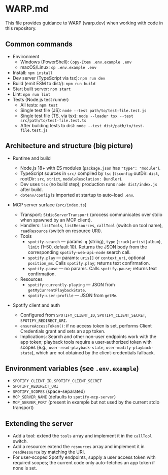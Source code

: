 # WARP.md

This file provides guidance to WARP (warp.dev) when working with code in this repository.

## Common commands
- Environment
  - Windows (PowerShell): `Copy-Item .env.example .env`
  - macOS/Linux: `cp .env.example .env`
- Install: `npm install`
- Dev server (TypeScript via tsx): `npm run dev`
- Build (emit ESM to dist/): `npm run build`
- Start built server: `npm start`
- Lint: `npm run lint`
- Tests (Node.js test runner)
  - All tests: `npm test`
  - Single test file (JS): `node --test path/to/test-file.test.js`
  - Single test file (TS, via tsx): `node --loader tsx --test src/path/to/test-file.test.ts`
  - After building tests to dist: `node --test dist/path/to/test-file.test.js`

## Architecture and structure (big picture)
- Runtime and build
  - Node.js 18+ with ES modules (`package.json` has `"type": "module"`).
  - TypeScript sources in `src/` compiled by `tsc` (`tsconfig` outDir: `dist`, rootDir: `src`, `strict`, `moduleResolution: Bundler`).
  - Dev uses `tsx` (no build step); production runs `node dist/index.js` after build.
  - `dotenv/config` is imported at startup to auto-load `.env`.

- MCP server surface (`src/index.ts`)
  - Transport: `StdioServerTransport` (process communicates over stdio when spawned by an MCP client).
  - Handlers: `listTools`, `listResources`, `callTool` (switch on tool name), `readResource` (switch on resource URI).
  - Tools
    - `spotify.search` — params: `q` (string), `type` (`track|artist|album`), `limit` (1–50, default 10). Returns the JSON body from the corresponding `spotify-web-api-node` search call.
    - `spotify.play` — params: `uris[]` or `context_uri`, optional `position_ms`. Calls `spotify.play`; returns text confirmation.
    - `spotify.pause` — no params. Calls `spotify.pause`; returns text confirmation.
  - Resources
    - `spotify:currently-playing` — JSON from `getMyCurrentPlaybackState`.
    - `spotify:user-profile` — JSON from `getMe`.

- Spotify client and auth
  - Configured from `SPOTIFY_CLIENT_ID`, `SPOTIFY_CLIENT_SECRET`, `SPOTIFY_REDIRECT_URI`.
  - `ensureAccessToken()`: if no access token is set, performs Client Credentials grant and sets an app token.
  - Implications: Search and other non-user endpoints work with the app token; playback tools require a user-authorized token with scopes (e.g., `user-read-playback-state`, `user-modify-playback-state`), which are not obtained by the client-credentials fallback.

## Environment variables (see `.env.example`)
- `SPOTIFY_CLIENT_ID`, `SPOTIFY_CLIENT_SECRET`
- `SPOTIFY_REDIRECT_URI`
- `SPOTIFY_SCOPES` (space-separated)
- `MCP_SERVER_NAME` (defaults to `spotify-mcp-server`)
- `MCP_SERVER_PORT` (present in example but not used by the current stdio transport)

## Extending the server
- Add a tool: extend the `tools` array and implement it in the `callTool` switch.
- Add a resource: extend the `resources` array and implement it in `readResource` by matching the URI.
- For user-scoped Spotify endpoints, supply a user access token with required scopes; the current code only auto-fetches an app token if none is set.
